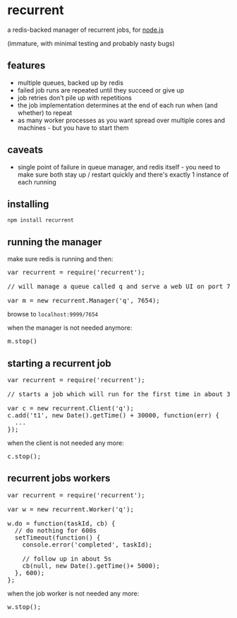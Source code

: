 recurrent
=========

a redis-backed manager of recurrent jobs, for [node.js](http://nodejs.org)

(immature, with minimal testing and probably nasty bugs)

features
--------

* multiple queues, backed up by redis
* failed job runs are repeated until they succeed or give up
* job retries don't pile up with repetitions
* the job implementation determines at the end of each run when (and whether) to repeat
* as many worker processes as you want spread over multiple cores and machines - but you have to start them

caveats
-------

* single point of failure in queue manager, and redis itself - you need to make sure both stay up / restart quickly and there's exactly 1 instance of each running

installing
----------

`npm install recurrent`

running the manager
-------------------

make sure redis is running and then:

<pre>
var recurrent = require('recurrent');

// will manage a queue called q and serve a web UI on port 7654

var m = new recurrent.Manager('q', 7654);
</pre>


browse to `localhost:9999/7654`

when the manager is not needed anymore:

<pre>
m.stop()
</pre>

starting a recurrent job
------------------------

<pre>
var recurrent = require('recurrent');

// starts a job which will run for the first time in about 30s

var c = new recurrent.Client('q');
c.add('t1', new Date().getTime() + 30000, function(err) {
  ...
});
</pre>

when the client is not needed any more:

<pre>
c.stop();
</pre>

recurrent jobs workers
----------------------

<pre>
var recurrent = require('recurrent');

var w = new recurrent.Worker('q');

w.do = function(taskId, cb) {
  // do nothing for 600s
  setTimeout(function() {
    console.error('completed', taskId);

    // follow up in about 5s
    cb(null, new Date().getTime()+ 5000);
  }, 600);
};
</pre>

when the job worker is not needed any more:

<pre>
w.stop();
</pre>
